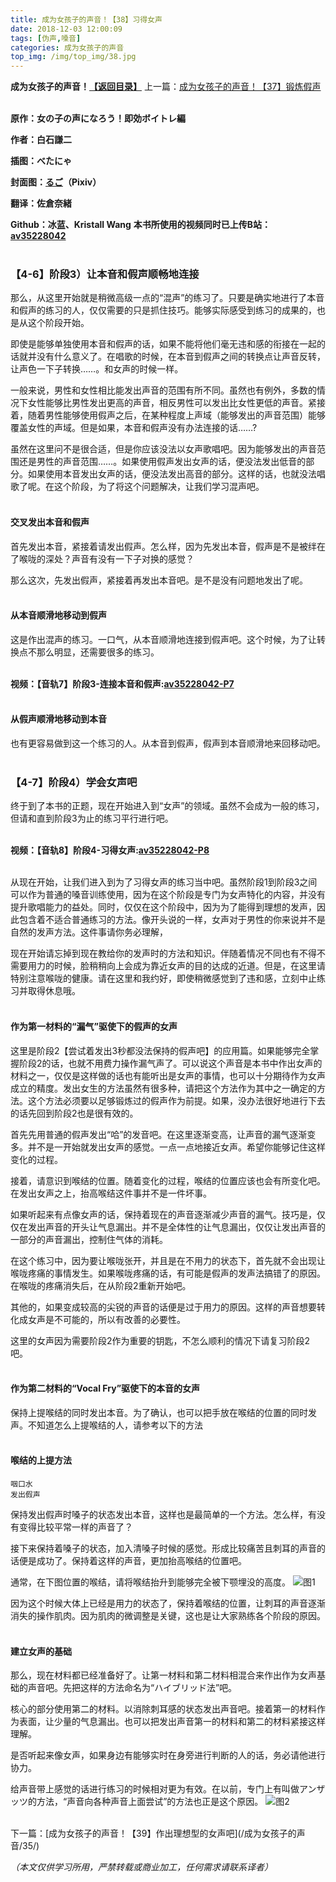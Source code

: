 ```yaml
---
title: 成为女孩子的声音！【38】习得女声
date: 2018-12-03 12:00:09
tags: [伪声,嗓音]
categories: 成为女孩子的声音
top_img: /img/top_img/38.jpg
---
```

**成为女孩子的声音！[【返回目录】](/成为女孩子的声音/0/)**
上一篇：[成为女孩子的声音！【37】锻炼假声](/成为女孩子的声音/33/)<br><br>

**原作：女の子の声になろう！即効ボイトレ編**

**作者：白石謙二**   

**插图：べたにゃ**   

**封面图：[るご](https://www.pixiv.net/member.php?id=217058
)（Pixiv）**

**翻译：佐倉奈緒**   

**Github：冰蓝、Kristall Wang** 
**本书所使用的视频同时已上传B站：[av35228042](https://www.bilibili.com/video/av35228042)**<br><br>


### 【4-6】阶段3）让本音和假声顺畅地连接

那么，从这里开始就是稍微高级一点的“混声”的练习了。只要是确实地进行了本音和假声的练习的人，仅仅需要的只是抓住技巧。能够实际感受到练习的成果的，也是从这个阶段开始。


即使是能够单独使用本音和假声的话，如果不能将他们毫无违和感的衔接在一起的话就并没有什么意义了。在唱歌的时候，在本音到假声之间的转换点让声音反转，让声色一下子转换……。和女声的时候一样。


一般来说，男性和女性相比能发出声音的范围有所不同。虽然也有例外，多数的情况下女性能够比男性发出更高的声音，相反男性可以发出比女性更低的声音。紧接着，随着男性能够使用假声之后，在某种程度上声域（能够发出的声音范围）能够覆盖女性的声域。但是如果，本音和假声没有办法连接的话……?


虽然在这里问不是很合适，但是你应该没法以女声歌唱吧。因为能够发出的声音范围还是男性的声音范围……。如果使用假声发出女声的话，便没法发出低音的部分。如果使用本音发出女声的话，便没法发出高音的部分。这样的话，也就没法唱歌了呢。在这个阶段，为了将这个问题解决，让我们学习混声吧。
<br><br>


#### 交叉发出本音和假声

首先发出本音，紧接着请发出假声。怎么样，因为先发出本音，假声是不是被绊在了喉咙的深处？声音有没有一下子对换的感觉？

那么这次，先发出假声，紧接着再发出本音吧。是不是没有问题地发出了呢。
<br><br>


#### 从本音顺滑地移动到假声

这是作出混声的练习。一口气，从本音顺滑地连接到假声吧。这个时候，为了让转换点不那么明显，还需要很多的练习。
<br><br>

**视频：【音轨7】阶段3-连接本音和假声:[av35228042-P7](https://www.bilibili.com/video/av35228042/?p=7)**
<br><br>

#### 从假声顺滑地移动到本音

也有更容易做到这一个练习的人。从本音到假声，假声到本音顺滑地来回移动吧。
<br><br>


### 【4-7】阶段4）学会女声吧

终于到了本书的正题，现在开始进入到“女声”的领域。虽然不会成为一般的练习，但请和直到阶段3为止的练习平行进行吧。
<br><br>

**视频：【音轨8】阶段4-习得女声:[av35228042-P8](https://www.bilibili.com/video/av35228042/?p=8)**
<br><br>

从现在开始，让我们进入到为了习得女声的练习当中吧。虽然阶段1到阶段3之间可以作为普通的嗓音训练使用，因为在这个阶段是专门为女声特化的内容，并没有提升歌唱能力的益处。同时，仅仅在这个阶段中，因为为了能得到理想的发声，因此包含着不适合普通练习的方法。像开头说的一样，女声对于男性的你来说并不是自然的发声方法。这件事请你务必理解，


现在开始请忘掉到现在教给你的发声时的方法和知识。伴随着情况不同也有不得不需要用力的时候，脸稍稍向上会成为靠近女声的目的达成的近道。但是，在这里请特别注意喉咙的健康。请在这里和我约好，即使稍微感觉到了违和感，立刻中止练习并取得休息哦。
<br><br>


#### 作为第一材料的“漏气”驱使下的假声的女声

这里是阶段2【尝试着发出3秒都没法保持的假声吧】的应用篇。如果能够完全掌握阶段2的话，也就不用费力操作漏气声了。可以说这个声音是本书中作出女声的材料之一，仅仅是这样做的话也有能听出是女声的事情，也可以十分期待作为女声成立的精度。发出女生的方法虽然有很多种，请把这个方法作为其中之一确定的方法。这个方法必须要以足够锻炼过的假声作为前提。如果，没办法很好地进行下去的话先回到阶段2也是很有效的。


首先先用普通的假声发出“哈”的发音吧。在这里逐渐变高，让声音的漏气逐渐变多。并不是一开始就发出女声的感觉。一点一点地接近女声。希望你能够记住这样变化的过程。


接着，请意识到喉结的位置。随着变化的过程，喉结的位置应该也会有所变化吧。在发出女声之上，抬高喉结这件事并不是一件坏事。


如果听起来有点像女声的话，保持着现在的声音逐渐减少声音的漏气。技巧是，仅仅在发出声音的开头让气息漏出。并不是全体性的让气息漏出，仅仅让发出声音的一部分的声音漏出，控制住气体的消耗。

在这个练习中，因为要让喉咙张开，并且是在不用力的状态下，首先就不会出现让喉咙疼痛的事情发生。如果喉咙疼痛的话，有可能是假声的发声法搞错了的原因。在喉咙的疼痛消失后，在从阶段2重新开始吧。


其他的，如果变成较高的尖锐的声音的话便是过于用力的原因。这样的声音想要转化成女声是不可能的，所以有改善的必要性。

这里的女声因为需要阶段2作为重要的钥匙，不怎么顺利的情况下请复习阶段2吧。
<br><br>


#### 作为第二材料的“Vocal Fry”驱使下的本音的女声

保持上提喉结的同时发出本音。为了确认，也可以把手放在喉结的位置的同时发声。不知道怎么上提喉结的人，请参考以下的方法
<br><br>


#### 喉结的上提方法

    咽口水
    发出假声


保持发出假声时嗓子的状态发出本音，这样也是最简单的一个方法。怎么样，有没有变得比较平常一样的声音了？

接下来保持着嗓子的状态，加入清嗓子时候的感觉。形成比较痛苦且刺耳的声音的话便是成功了。保持着这样的声音，更加抬高喉结的位置吧。


通常，在下图位置的喉结，请将喉结抬升到能够完全被下颚埋没的高度。
![图1](/img/38/1.jpg)

因为这个时候大体上已经是用力的状态了，保持着喉结的位置，让刺耳的声音逐渐消失的操作肌肉。因为肌肉的微调整是关键，这也是让大家熟练各个阶段的原因。
<br><br>


#### 建立女声的基础

那么，现在材料都已经准备好了。让第一材料和第二材料相混合来作出作为女声基础的声音吧。先把这样的方法命名为“ハイブリッド法”吧。

核心的部分使用第二的材料。以消除刺耳感的状态发出声音吧。接着第一的材料作为表面，让少量的气息漏出。也可以把发出声音第一的材料和第二的材料紧接这样理解。

是否听起来像女声，如果身边有能够实时在身旁进行判断的人的话，务必请他进行协力。

给声音带上感觉的话进行练习的时候相对更为有效。在以前，专门上有叫做アンザッツ的方法，“声音向各种声音上面尝试”的方法也正是这个原因。
![图2](/img/38/2.jpg)



<br>
下一篇：[成为女孩子的声音！【39】作出理想型的女声吧](/成为女孩子的声音/35/)

*（本文仅供学习所用，严禁转载或商业加工，任何需求请联系译者）*
